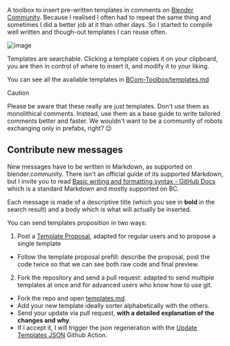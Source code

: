 A toolbox to insert pre-written templates in comments on [Blender Community](https://blender.community/#). Because I realised I often had to repeat the same thing and sometimes I did a better job at it than other days. So I started to compile well written and though-out templates I can reuse often.

![image](https://github.com/user-attachments/assets/473b8e11-a79d-4427-93a5-b6d62b7510aa)

Templates are searchable. Clicking a template copies it on your clipboard, you are then in control of where to insert it, and modify it to your liking.

You can see all the available templates in [BCom-Toolbox/templates.md](https://github.com/L0Lock/BCom-Toolbox/blob/main/templates.md)


> [!CAUTION]
> Please be aware that these really are just templates. Don't use them as monolithical comments. Instead, use them as a base guide to write tailored comments better and faster. We wouldn't want to be a community of robots exchanging only in prefabs, right? 😉

## Contribute new messages

New messages have to be written in Markdown, as supported on blender.community. There isn't an official guide of its supported Markdown, but I invite you to read [Basic writing and formatting syntax - GitHub Docs](https://docs.github.com/en/get-started/writing-on-github/getting-started-with-writing-and-formatting-on-github/basic-writing-and-formatting-syntax) which is a standard Markdown and mostly supported on BC.

Each message is made of a descriptive title (which you see in **bold** in the search result) and a body which is what will actually be inserted.

You can send templates proposition in two ways: 

1. Post a [Template Proposal](https://github.com/L0Lock/BCom-Toolbox/issues/new?assignees=L0Lock&labels=enhancement&projects=&template=template-proposal.md&title=%5BTemplate%5D+your+new+template), adapted for regular users and to propose a single template
  - Follow the template proposal prefill: describe the proposal, post the code twice so that we can see both raw code and final preview.
2. Fork the repository and send a pull request: adapted to send multiple templates at once and for advanced users who know how to use git.
  - Fork the repo and open [templates.md](https://github.com/L0Lock/BCom-Toolbox/raw/refs/heads/main/templates.md).
  - Add your new template  ideally sorter alphabetically with the others.
  - Send your update via pull request, **with a detailed explanation of the changes and why**.
  - If I accept it, I will trigger the json regeneration with the [Update Templates JSON](https://github.com/L0Lock/BCom-Toolbox/actions/workflows/add_template.yml) Github Action.
